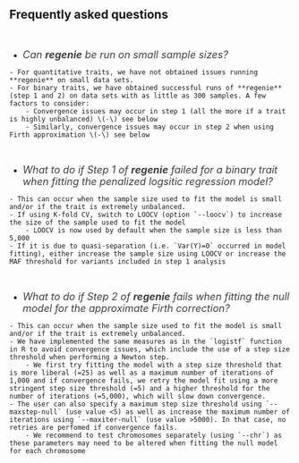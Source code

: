 ## Frequently asked questions
<br/>

*    <span style="font-size: large; font-style: italic;color:#404040"> Can **regenie** be run on small sample sizes? 
</span>

    - For quantitative traits, we have not obtained issues running **regenie** on small data sets.
    - For binary traits, we have obtained successful runs of **regenie** (step 1 and 2) on data sets with as little as 300 samples. A few factors to consider:
        - Convergence issues may occur in step 1 (all the more if a trait is highly unbalanced) \(-\) see below
        - Similarly, convergence issues may occur in step 2 when using Firth approximation \(-\) see below 

 <br/>

*    <span style="font-size: large;font-style: italic; color:#404040"> What to do if Step 1 of **regenie** failed for a binary trait when fitting the penalized logsitic regression model? 
</span>

    - This can occur when the sample size used to fit the model is small and/or if the trait is extremely unbalanced. 
    - If using K-fold CV, switch to LOOCV (option `--loocv`) to increase the size of the sample used to fit the model
        - LOOCV is now used by default when the sample size is less than 5,000
    - If it is due to quasi-separation (i.e. `Var(Y)=0` occurred in model fitting), either increase the sample size using LOOCV or increase the MAF threshold for variants included in step 1 analysis 

<br/>

*    <span style="font-size: large;font-style: italic; color:#404040"> What to do if Step 2 of **regenie** fails when fitting the null model for the approximate Firth correction? 
</span>

    - This can occur when the sample size used to fit the model is small and/or if the trait is extremely unbalanced. 
    - We have implemented the same measures as in the `logistf` function in R to avoid convergence issues, which include the use of a step size threshold when performing a Newton step. 
        - We first try fitting the model with a step size threshold that is more liberal (=25) as well as a maximum number of iterations of 1,000 and if convergence fails, we retry the model fit using a more stringent step size threshold (=5) and a higher threshold for the number of iterations (=5,000), which will slow down convergence.
    - The user can also specify a maximum step size threshold using `--maxstep-null` (use value <5) as well as increase the maximum number of iterations using `--maxiter-null` (use value >5000). In that case, no retries are perfomed if convergence fails.
        - We recommend to test chromosomes separately (using `--chr`) as these parameters may need to be altered when fitting the null model for each chromosome


